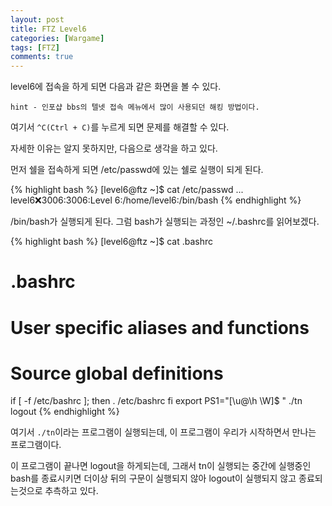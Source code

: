 ```yaml
---
layout: post
title: FTZ Level6
categories: [Wargame]
tags: [FTZ]
comments: true
---
```


level6에 접속을 하게 되면 다음과 같은 화면을 볼 수 있다.

```
hint - 인포샵 bbs의 텔넷 접속 메뉴에서 많이 사용되던 해킹 방법이다.
```

여기서 `^C(Ctrl + C)`를 누르게 되면 문제를 해결할 수 있다.

자세한 이유는 알지 못하지만, 다음으로 생각을 하고 있다.

먼저 쉘을 접속하게 되면 /etc/passwd에 있는 쉘로 실행이 되게 된다.

{% highlight bash %}
[level6@ftz ~]$ cat /etc/passwd
 ...
level6:x:3006:3006:Level 6:/home/level6:/bin/bash
{% endhighlight %}

/bin/bash가 실행되게 된다. 그럼 bash가 실행되는 과정인 ~/.bashrc를 읽어보겠다.

{% highlight bash %}
[level6@ftz ~]$ cat .bashrc 
# .bashrc
 
# User specific aliases and functions
 
# Source global definitions
if [ -f /etc/bashrc ]; then
    . /etc/bashrc
fi
export PS1="[\u@\h \W]\$ "
./tn
logout
{% endhighlight %}

여기서 `./tn`이라는 프로그램이 실행되는데, 이 프로그램이 우리가 시작하면서 만나는 프로그램이다.

이 프로그램이 끝나면 logout을 하게되는데, 그래서 tn이 실행되는 중간에 실행중인 bash를 종료시키면 더이상 뒤의 구문이 실행되지 않아 logout이 실행되지 않고 종료되는것으로 추측하고 있다.